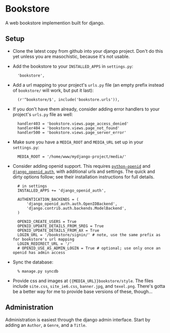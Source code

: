 Bookstore
=========

A web bookstore implemention built for django.

Setup
-----

* Clone the latest copy from github into your django project. Don't do this yet unless you are masochistic, because it's not usable.
* Add the bookstore to your `INSTALLED_APPS` in `settings.py`:

        'bookstore',
    
* Add a url mapping to your project's `urls.py` file (an empty prefix instead of `bookstore/` will work, but put it last):

        (r'^bookstore/$', include('bookstore.urls')),
        
* If you don't have them already, consider adding error handlers to your project's `urls.py` file as well:

        handler403 = 'bookstore.views.page_access_denied'
        handler404 = 'bookstore.views.page_not_found'
        handler500 = 'bookstore.views.page_server_error'

* Make sure you have a `MEDIA_ROOT` and `MEDIA_URL` set up in your `settings.py`:

        MEDIA_ROOT = '/home/www/mydjango-project/media/'
        
* Consider adding openid support. This requires [`python-openid`](https://github.com/openid/python-openid/downloads) and [`django_openid_auth`](https://launchpad.net/django-openid-auth/+download), with additional urls and settings. The quick and dirty options follow; see their installation instructions for full details.

        # in settings
        INSTALLED_APPS += 'django_openid_auth',
        
        AUTHENTICATION_BACKENDS = (
            'django_openid_auth.auth.OpenIDBackend',
            'django.contrib.auth.backends.ModelBackend',
        )
        
        OPENID_CREATE_USERS = True
        OPENID_UPDATE_DETAILS_FROM_SREG = True
        OPENID_UPDATE_DETAILS_FROM_AX = True
        LOGIN_URL = '/bookstore/signin/' # note, use the same prefix as for bookstore's url mapping
        LOGIN_REDIRECT_URL = '/'
        # OPENID_USE_AS_ADMIN_LOGIN = True # optional; use only once an openid has admin access
        
* Sync the database:

        % manage.py syncdb
        
* Provide css and images at `{{MEDIA_URL}}bookstore/style`. The files include `site.css`, `site_ie6.css`, `banner.jpg`, and `texel.png`. There's gotta be a better way for me to provide base versions of these, though...

Administration
--------------

Administration is easiest through the django admin interface. Start by adding an `Author`, a `Genre`, and a `Title`.